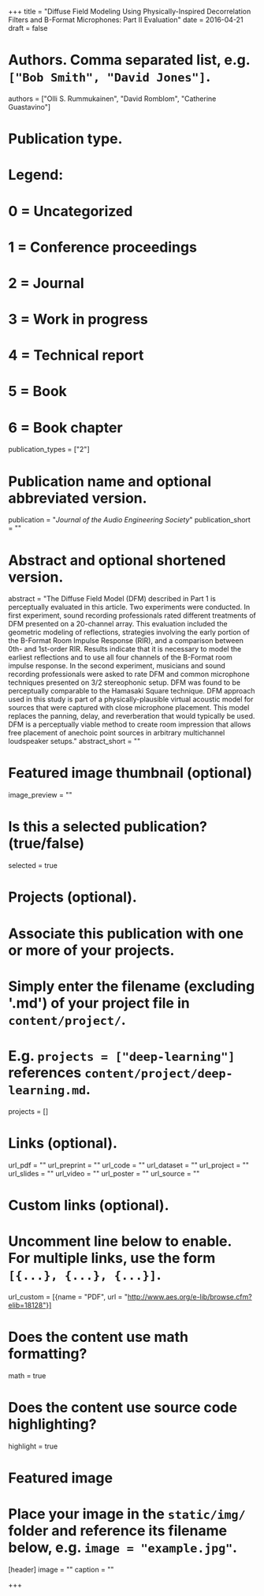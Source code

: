 +++
title = "Diffuse Field Modeling Using Physically-Inspired Decorrelation Filters and B-Format Microphones: Part II Evaluation"
date = 2016-04-21
draft = false

# Authors. Comma separated list, e.g. `["Bob Smith", "David Jones"]`.
authors = ["Olli S. Rummukainen",  "David Romblom", "Catherine Guastavino"]

# Publication type.
# Legend:
# 0 = Uncategorized
# 1 = Conference proceedings
# 2 = Journal
# 3 = Work in progress
# 4 = Technical report
# 5 = Book
# 6 = Book chapter
publication_types = ["2"]

# Publication name and optional abbreviated version.
publication = "*Journal of the Audio Engineering Society*"
publication_short = ""

# Abstract and optional shortened version.
abstract = "The Diffuse Field Model (DFM) described in Part 1 is perceptually evaluated in this article. Two experiments were conducted. In first experiment, sound recording professionals rated different treatments of DFM presented on a 20-channel array. This evaluation included the geometric modeling of reflections, strategies involving the early portion of the B-Format Room Impulse Response (RIR), and a comparison between 0th- and 1st-order RIR. Results indicate that it is necessary to model the earliest reflections and to use all four channels of the B-Format room impulse response. In the second experiment, musicians and sound recording professionals were asked to rate DFM and common microphone techniques presented on 3/2 stereophonic setup. DFM was found to be perceptually comparable to the Hamasaki Square technique. DFM approach used in this study is part of a physically-plausible virtual acoustic model for sources that were captured with close microphone placement. This model replaces the panning, delay, and reverberation that would typically be used. DFM is a perceptually viable method to create room impression that allows free placement of anechoic point sources in arbitrary multichannel loudspeaker setups."
abstract_short = ""

# Featured image thumbnail (optional)
image_preview = ""

# Is this a selected publication? (true/false)
selected = true

# Projects (optional).
#   Associate this publication with one or more of your projects.
#   Simply enter the filename (excluding '.md') of your project file in `content/project/`.
#   E.g. `projects = ["deep-learning"]` references `content/project/deep-learning.md`.
projects = []

# Links (optional).
url_pdf = ""
url_preprint = ""
url_code = ""
url_dataset = ""
url_project = ""
url_slides = ""
url_video = ""
url_poster = ""
url_source = ""

# Custom links (optional).
#   Uncomment line below to enable. For multiple links, use the form `[{...}, {...}, {...}]`.
url_custom = [{name = "PDF", url = "http://www.aes.org/e-lib/browse.cfm?elib=18128"}]

# Does the content use math formatting?
math = true

# Does the content use source code highlighting?
highlight = true

# Featured image
# Place your image in the `static/img/` folder and reference its filename below, e.g. `image = "example.jpg"`.
[header]
image = ""
caption = ""

+++
